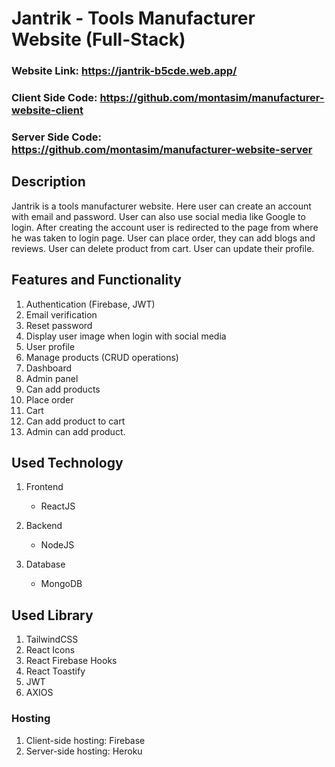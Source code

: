 # Jantrik - Tools Manufacturer Website (Full-Stack)

### Website Link: https://jantrik-b5cde.web.app/

### Client Side Code: https://github.com/montasim/manufacturer-website-client

### Server Side Code: https://github.com/montasim/manufacturer-website-server

## Description

Jantrik is a tools manufacturer website. Here user can create an account with email and password. User can also use social media like Google to login. After creating the account user is redirected to the page from where he was taken to login page. User can place order, they can add blogs and reviews. User can delete product from cart. User can update their profile.

## Features and Functionality

1. Authentication (Firebase, JWT)
2. Email verification
3. Reset password
4. Display user image when login with social media
5. User profile
6. Manage products (CRUD operations)
7. Dashboard
8. Admin panel
9. Can add products
10. Place order
11. Cart
12. Can add product to cart
13. Admin can add product.

## Used Technology

1. Frontend

   - ReactJS

2. Backend

   - NodeJS

3. Database
   - MongoDB

## Used Library

1. TailwindCSS
2. React Icons
3. React Firebase Hooks
4. React Toastify
5. JWT
6. AXIOS

### Hosting

1. Client-side hosting: Firebase
2. Server-side hosting: Heroku
